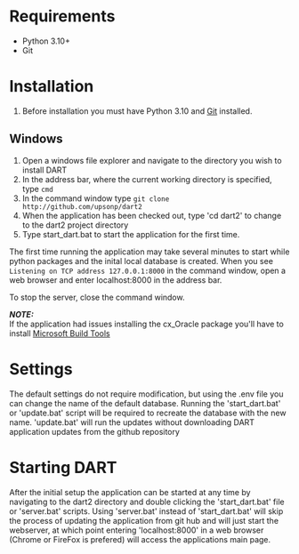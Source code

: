 # Requirements
* Python 3.10+
* Git

# Installation
1. Before installation you must have Python 3.10 and [Git](https://git-scm.com/) installed.

## Windows
1. Open a windows file explorer and navigate to the directory you wish to install DART
1. In the address bar, where the current working directory is specified, type `cmd`
1. In the command window type `git clone http://github.com/upsonp/dart2`
1. When the application has been checked out, type 'cd dart2' to change to the dart2 project directory
1. Type start_dart.bat to start the application for the first time.

The first time running the application may take several minutes to start while python packages and the inital local database is created. When you see `Listening on TCP address 127.0.0.1:8000` in the command window, open a web browser and enter localhost:8000 in the address bar.

To stop the server, close the command window.

***NOTE:***  
If the application had issues installing the cx_Oracle package you'll have to install [Microsoft Build Tools](https://visualstudio.microsoft.com/visual-cpp-build-tools/)

# Settings
The default settings do not require modification, but using the .env file you can change the name of the default database. Running the 'start_dart.bat' or 'update.bat' script will be required to recreate the database with the new name. 'update.bat' will run the updates without downloading DART application updates from the github repository

# Starting DART

After the initial setup the application can be started at any time by navigating to the dart2 directory and double clicking the 'start_dart.bat' file or 'server.bat' scripts. Using 'server.bat' instead of 'start_dart.bat' will skip the process of updating the application from git hub and will just start the webserver, at which point entering 'localhost:8000' in a web browser (Chrome or FireFox is prefered) will access the applications main page.
